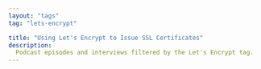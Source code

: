 ```yaml
---
layout: "tags"
tag: "lets-encrypt"

title: "Using Let's Encrypt to Issue SSL Certificates"
description:
  Podcast episodes and interviews filtered by the Let's Encrypt tag. 
---
```

